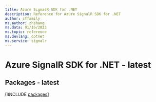 ```yaml
---
title: Azure SignalR SDK for .NET
description: Reference for Azure SignalR SDK for .NET
author: sffamily
ms.author: zhshang
ms.data: 01/16/2023
ms.topic: reference
ms.devlang: dotnet
ms.service: signalr
---
```

# Azure SignalR SDK for .NET - latest
## Packages - latest
[!INCLUDE [packages](signalr-index.md)]